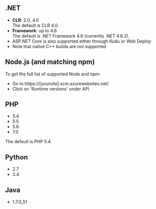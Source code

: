 ## .NET
* **CLR**: 2.0, 4.0  
The default is CLR 4.0.   
* **Framework**: up to 4.6  
The default is .NET Framework 4.6 (currently .NET 4.6.2).
* ASP.NET Core is also supported either through Kudu or Web Deploy
* Note that native C++ builds are *not* supported

## Node.js (and matching npm)

To get the full list of supported Node and npm:

* Go to https://[yoursite].scm.azurewebsites.net/
* Click on 'Runtime versions' under API 

## PHP
* 5.4
* 5.5
* 5.6
* 7.0

The default is PHP 5.4. 

## Python
* 2.7
* 3.4

## Java
* 1.7.0_51
